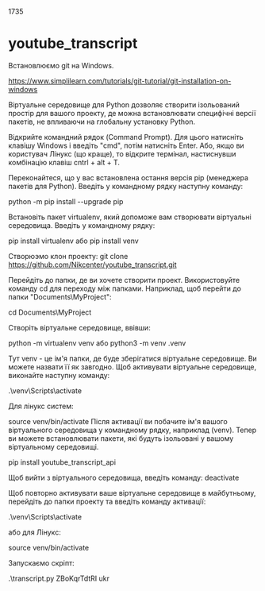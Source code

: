 1735
# youtube_transcript

Встановлюємо git на Windows.

https://www.simplilearn.com/tutorials/git-tutorial/git-installation-on-windows

Віртуальне середовище для Python дозволяє створити ізольований простір для вашого проекту, де можна встановлювати специфічні версії пакетів, не впливаючи на глобальну установку Python.

Відкрийте командний рядок (Command Prompt). Для цього натисніть клавішу Windows і введіть "cmd", потім натисніть Enter. Або, якщо ви користувач Лінукс (що краще), то відкрите термінал, настиснувши комбінацію клавіш cntrl + alt + T.

Переконайтеся, що у вас встановлена остання версія pip (менеджера пакетів для Python). Введіть у командному рядку наступну команду:

python -m pip install --upgrade pip

Встановіть пакет virtualenv, який допоможе вам створювати віртуальні середовища. Введіть у командному рядку:

pip install virtualenv
або
pip install venv

Створюэмо клон проекту:
git clone https://github.com/Nikcenter/youtube_transcript.git

Перейдіть до папки, де ви хочете створити проект. Використовуйте команду cd для переходу між папками. Наприклад, щоб перейти до папки "Documents\MyProject":

cd Documents\MyProject

Створіть віртуальне середовище, ввівши:

python -m virtualenv venv
або
python3 -m venv .venv

Тут venv - це ім'я папки, де буде зберігатися віртуальне середовище. Ви можете назвати її як завгодно. Щоб активувати віртуальне середовище, виконайте наступну команду:

.\venv\Scripts\activate

Для лінукс систем:

source venv/bin/activate  Після активації ви побачите ім'я вашого віртуального середовища у командному рядку, наприклад (venv). Тепер ви можете встановлювати пакети, які будуть ізольовані у вашому віртуальному середовищі. 

pip install youtube_transcript_api

Щоб вийти з віртуального середовища, введіть команду: deactivate

Щоб повторно активувати ваше віртуальне середовище в майбутньому, перейдіть до папки проекту та введіть команду активації:

.\venv\Scripts\activate

або для Лінукс:

source venv/bin/activate 

Запускаємо скріпт:

.\transcript.py ZBoKqrTdtRI ukr

